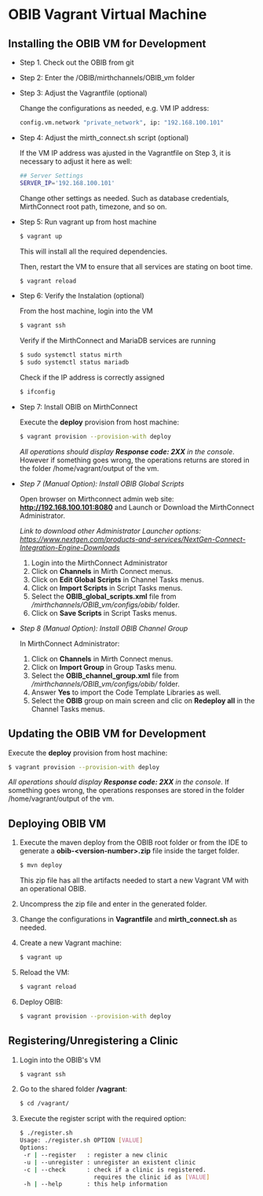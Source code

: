 # OBIB Vagrant Virtual Machine 

## Installing the OBIB VM for Development

- Step 1. Check out the OBIB from git

- Step 2: Enter the /OBIB/mirthchannels/OBIB_vm folder

- Step 3: Adjust the Vagrantfile (optional)

    Change the configurations as needed, e.g. VM IP address:

    ```bash
    config.vm.network "private_network", ip: "192.168.100.101"
    ```

- Step 4: Adjust the mirth_connect.sh script (optional)

    If the VM IP address was ajusted in the Vagrantfile on Step 3, it is necessary to adjust it here as well:

    ```bash
    ## Server Settings
    SERVER_IP='192.168.100.101'
    ```

    Change other settings as needed. Such as database credentials, MirthConnect root path, timezone, and so on.
    
- Step 5: Run vagrant up from host machine

    ```bash
    $ vagrant up
    ```
    This will install all the required dependencies. 

    Then, restart the VM to ensure that all services are stating on boot time.

    ```bash
    $ vagrant reload
    ```

- Step 6: Verify the Instalation (optional)

    From the host machine, login into the VM 

    ```bash
    $ vagrant ssh
    ```

    Verify if the MirthConnect and MariaDB services are running

    ```bash
    $ sudo systemctl status mirth
    $ sudo systemctl status mariadb
    ```

    Check if the IP address is correctly assigned

    ```bash
    $ ifconfig
    ```

- Step 7: Install OBIB on MirthConnect

    Execute the **deploy** provision from host machine:

    ```bash
    $ vagrant provision --provision-with deploy
    ```

    *All operations should display **Response code: 2XX** in the console*. However if something goes wrong, 
    the operations returns are stored in the folder /home/vagrant/output of the vm.

- *Step 7 (Manual Option): Install OBIB Global Scripts*

    Open browser on Mirthconnect admin web site: **http://192.168.100.101:8080** and Launch or Download the MirthConnect Administrator.

    *Link to download other Administrator Launcher options: https://www.nextgen.com/products-and-services/NextGen-Connect-Integration-Engine-Downloads*

    1. Login into the MirthConnect Administrator
    2. Click on **Channels** in Mirth Connect menus.
    3. Click on **Edit Global Scripts** in Channel Tasks menus.
    4. Click on **Import Scripts** in Script Tasks menus.
    5. Select the **OBIB_global_scripts.xml** file from */mirthchannels/OBIB_vm/configs/obib/* folder.
    6. Click on **Save Scripts** in Script Tasks menus.

- *Step 8 (Manual Option): Install OBIB Channel Group*

    In MirthConnect Administrator:

    1. Click on **Channels** in Mirth Connect menus.
    2. Click on **Import Group** in Group Tasks menu.
    3. Select the **OBIB_channel_group.xml** file from */mirthchannels/OBIB_vm/configs/obib/* folder.
    4. Answer **Yes** to import the Code Template Libraries as well.
    5. Select the **OBIB** group on main screen and clic on **Redeploy all** in the Channel Tasks menus.

## Updating the OBIB VM for Development

Execute the **deploy** provision from host machine:

```bash
$ vagrant provision --provision-with deploy
```

*All operations should display **Response code: 2XX** in the console*. If something goes wrong, 
the operations responses are stored in the folder /home/vagrant/output of the vm.

## Deploying OBIB VM

1. Execute the maven deploy from the OBIB root folder or from the IDE to generate a **obib-&lt;version-number&gt;.zip** file inside the target folder.

    ```bash
    $ mvn deploy
    ```

    This zip file has all the artifacts needed to start a new Vagrant VM with an operational OBIB.
 
2. Uncompress the zip file and enter in the generated folder.

3. Change the configurations in **Vagrantfile** and **mirth_connect.sh** as needed.   

4. Create a new Vagrant machine: 

    ```bash
    $ vagrant up
    ```

5. Reload the VM:

    ```bash
    $ vagrant reload
    ```

6. Deploy OBIB:

    ```bash
    $ vagrant provision --provision-with deploy
    ```

## Registering/Unregistering a Clinic

1. Login into the OBIB's VM

    ```bash
    $ vagrant ssh
    ```
   
2. Go to the shared folder **/vagrant**: 

    ```bash
    $ cd /vagrant/
    ```

3. Execute the register script with the required option:

    ```bash
    $ ./register.sh 
    Usage: ./register.sh OPTION [VALUE]
    Options:
     -r | --register   : register a new clinic
     -u | --unregister : unregister an existent clinic
     -c | --check      : check if a clinic is registered.
                         requires the clinic id as [VALUE]
     -h | --help       : this help information
    ```
